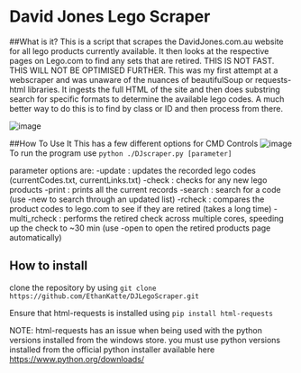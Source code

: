 # David Jones Lego Scraper
##What is it?
This is a script that scrapes the DavidJones.com.au website for all lego products currently available. It then looks at the respective pages on Lego.com to find any sets that are retired. THIS IS NOT FAST. THIS WILL NOT BE OPTIMISED FURTHER. This was my first attempt at a webscraper and was unaware of the nuances of beautifulSoup or requests-html libraries. It ingests the full HTML of the site and then does substring search for specific formats to determine the available lego codes. A much better way to do this is to find by class or ID and then process from there.


![image](https://user-images.githubusercontent.com/61607335/222857918-e149b08f-f4c0-48bd-b112-4c94356ae99b.png)

##How To Use It
This has a few different options for CMD Controls
![image](https://user-images.githubusercontent.com/61607335/222863997-8ffbbd82-69d2-4282-bdb2-347d2d1cf35b.png)
To run the program use `python ./DJscraper.py [parameter]`

parameter options are:
         -update : updates the recorded lego codes (currentCodes.txt, currentLinks.txt)
         -check : checks for any new lego products
         -print : prints all the current records
         -search : search for a code (use -new to search through an updated list)
         -rcheck : compares the product codes to lego.com to see if they are retired (takes a long time)
         -multi_rcheck : performs the retired check across multiple cores, speeding up the check to ~30 min (use -open to open the retired products page automatically)
         
## How to install
clone the repository by using `git clone https://github.com/EthanKatte/DJLegoScraper.git`

Ensure that html-requests is installed using `pip install html-requests`

NOTE: html-requests has an issue when being used with the python versions installed from the windows store. you must use python versions installed from the official python installer available here https://www.python.org/downloads/


